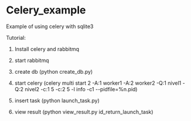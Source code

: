 Celery_example
==============

Example of using celery with sqlite3

Tutorial:

1. Install celery and rabbitmq

2. start rabbitmq

3. create db (python create_db.py)

4. start celery (celery multi start 2 -A:1 worker1 -A:2 worker2 -Q:1 nivel1 -Q:2 nivel2 -c:1 5 -c:2 5 -l info -c1 --pidfile=%n.pid)

5. insert task (python launch_task.py)

6. view result (python view_result.py id_return_launch_task)
